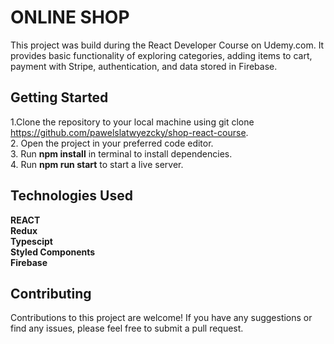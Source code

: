# ONLINE SHOP

This project was build during the React Developer Course on Udemy.com.
It provides basic functionality of exploring categories, adding items to cart, payment with Stripe, authentication, and data stored in Firebase.

## Getting Started

1.Clone the repository to your local machine using git clone https://github.com/pawelslatwyezcky/shop-react-course.  
2. Open the project in your preferred code editor.  
3. Run **npm install** in terminal to install dependencies.  
4. Run **npm run start** to start a live server.

## Technologies Used

**REACT**  
**Redux**  
**Typescipt**  
**Styled Components**  
**Firebase**

## Contributing

Contributions to this project are welcome! If you have any suggestions or find any issues, please feel free to submit a pull request.
